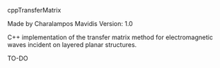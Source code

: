 cppTransferMatrix

Made by Charalampos Mavidis
Version: 1.0


C++ implementation of the transfer matrix method for electromagnetic waves incident 
on layered planar structures.


TO-DO
